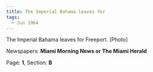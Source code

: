 ```yaml
---  
title: The Imperial Bahama leaves for  
tags:  
  - Jun 1964  
---  
```

  
The Imperial Bahama leaves for Freeport. [Photo]  
  
Newspapers: **Miami Morning News or The Miami Herald**  
  
Page: **1**, Section: **B** 
